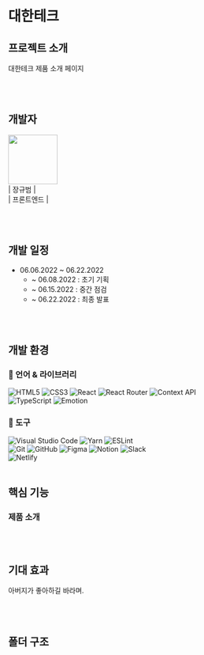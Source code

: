 # 대한테크

## 프로젝트 소개
대한테크 제품 소개 페이지

<br><br>
## 개발자
[<img src="https://user-images.githubusercontent.com/53526987/174883646-271721df-ef12-4420-adad-074aa9a01293.jpeg" width="100">](https://github.com/KyubumJang)
<br>
|  장규범   |                                                              
| 프론트엔드 |

<br><br>
## 개발 일정

- 06.06.2022 ~ 06.22.2022
  - ~ 06.08.2022  : 초기 기획
  - ~ 06.15.2022  : 중간 점검
  - ~ 06.22.2022  : 최종 발표

<br><br>
## 개발 환경
### 💪 언어 & 라이브러리

![HTML5](https://img.shields.io/badge/html5-%23E34F26.svg?style=for-the-badge&logo=html5&logoColor=white)
![CSS3](https://img.shields.io/badge/css3-%231572B6.svg?style=for-the-badge&logo=css3&logoColor=white)
![React](https://img.shields.io/badge/react-61DAFB?style=for-the-badge&logo=react&logoColor=black)
![React Router](https://img.shields.io/badge/React_Router-CA4245?style=for-the-badge&logo=react-router&logoColor=white)
![Context API](https://img.shields.io/badge/ContextAPI-4dd0e1.svg?&style=for-the-badge&logo=React&logoColor=white)<br>
![TypeScript](https://img.shields.io/badge/typescript-%23007ACC.svg?style=for-the-badge&logo=typescript&logoColor=white)
![Emotion](https://img.shields.io/badge/Emotion-BB6BB5.svg?style=for-the-badge&logo=emotion&logoColor=white)

### 🔧 도구

![Visual Studio Code](https://img.shields.io/badge/Visual%20Studio%20Code-007ACC.svg?&style=for-the-badge&logo=Visual%20Studio%20Code&logoColor=white)
![Yarn](https://img.shields.io/badge/yarn-%232C8EBB.svg?style=for-the-badge&logo=yarn&logoColor=white)
![ESLint](https://img.shields.io/badge/ESLint-4B32C3.svg?&style=for-the-badge&logo=ESLint&logoColor=white)<br>
![Git](https://img.shields.io/badge/Git-F05032.svg?&style=for-the-badge&logo=Git&logoColor=white)
![GitHub](https://img.shields.io/badge/github-%23121011.svg?style=for-the-badge&logo=github&logoColor=white)
![Figma](https://img.shields.io/badge/figma-%23F24E1E.svg?style=for-the-badge&logo=figma&logoColor=white)
![Notion](https://img.shields.io/badge/Notion-%23000000.svg?style=for-the-badge&logo=notion&logoColor=white)
![Slack](https://img.shields.io/badge/Slack-4A154B?style=for-the-badge&logo=slack&logoColor=white)<br>
![Netlify](https://img.shields.io/badge/netlify-%23000000.svg?style=for-the-badge&logo=netlify&logoColor=#00C7B7)
<br><br>

## 핵심 기능
### 제품 소개

<br><br>

## 기대 효과
아버지가 좋아하길 바라며.

<br><br>
## 폴더 구조
